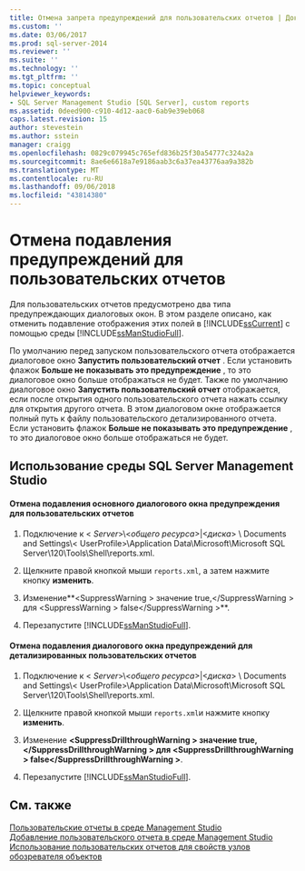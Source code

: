 ```yaml
---
title: Отмена запрета предупреждений для пользовательских отчетов | Документация Майкрософт
ms.custom: ''
ms.date: 03/06/2017
ms.prod: sql-server-2014
ms.reviewer: ''
ms.suite: ''
ms.technology: ''
ms.tgt_pltfrm: ''
ms.topic: conceptual
helpviewer_keywords:
- SQL Server Management Studio [SQL Server], custom reports
ms.assetid: 0deed900-c910-4d12-aac0-6ab9e39eb068
caps.latest.revision: 15
author: stevestein
ms.author: sstein
manager: craigg
ms.openlocfilehash: 0829c079945c765efd836b25f30a54777c324a2a
ms.sourcegitcommit: 8ae6e6618a7e9186aab3c6a37ea43776aa9a382b
ms.translationtype: MT
ms.contentlocale: ru-RU
ms.lasthandoff: 09/06/2018
ms.locfileid: "43814380"
---
```

# <a name="unsuppress-run-custom-report-warnings"></a>Отмена подавления предупреждений для пользовательских отчетов
  Для пользовательских отчетов предусмотрено два типа предупреждающих диалоговых окон. В этом разделе описано, как отменить подавление отображения этих полей в [!INCLUDE[ssCurrent](../../includes/sscurrent-md.md)] с помощью среды [!INCLUDE[ssManStudioFull](../../includes/ssmanstudiofull-md.md)].  
  
 По умолчанию перед запуском пользовательского отчета отображается диалоговое окно **Запустить пользовательский отчет** . Если установить флажок **Больше не показывать это предупреждение** , то это диалоговое окно больше отображаться не будет. Также по умолчанию диалоговое окно **Запустить пользовательский отчет** отображается, если после открытия одного пользовательского отчета нажать ссылку для открытия другого отчета. В этом диалоговом окне отображается полный путь к файлу пользовательского детализированного отчета. Если установить флажок **Больше не показывать это предупреждение** , то это диалоговое окно больше отображаться не будет.  
  
##  <a name="SSMSProcedure"></a> Использование среды SQL Server Management Studio  
  
#### <a name="to-unsuppress-the-main-custom-report-warning-dialog-box"></a>Отмена подавления основного диалогового окна предупреждения для пользовательских отчетов  
  
1.  Подключение к \< *Server*>\\<*общего ресурса*>|\<*диска*> \ Documents and Settings\\< UserProfile\>\Application Data\Microsoft\Microsoft SQL Server\120\Tools\Shell\reports.xml.  
  
2.  Щелкните правой кнопкой мыши `reports.xml`, а затем нажмите кнопку **изменить**.  
  
3.  Изменение**\<SuppressWarning > значение true,\</SuppressWarning > для \<SuppressWarning > false\</SuppressWarning >**.  
  
4.  Перезапустите [!INCLUDE[ssManStudioFull](../../includes/ssmanstudiofull-md.md)].  
  
#### <a name="to-unsuppress-the-drill-through-custom-report-warning-dialog-box"></a>Отмена подавления диалогового окна предупреждений для детализированных пользовательских отчетов  
  
1.  Подключение к \< *Server*>\\<*общего ресурса*>|\<*диска*> \ Documents and Settings\\< UserProfile\>\Application Data\Microsoft\Microsoft SQL Server\120\Tools\Shell\reports.xml.  
  
2.  Щелкните правой кнопкой мыши `reports.xml`и нажмите кнопку **изменить**.  
  
3.  Изменение  **\<SuppressDrillthroughWarning > значение true,\</SuppressDrillthroughWarning > для \<SuppressDrillthroughWarning > false\</SuppressDrillthroughWarning >**.  
  
4.  Перезапустите [!INCLUDE[ssManStudioFull](../../includes/ssmanstudiofull-md.md)].  
  
## <a name="see-also"></a>См. также  
 [Пользовательские отчеты в среде Management Studio](custom-reports-in-management-studio.md)   
 [Добавление пользовательского отчета в среде Management Studio](add-a-custom-report-to-management-studio.md)   
 [Использование пользовательских отчетов для свойств узлов обозревателя объектов](use-custom-reports-with-object-explorer-node-properties.md)  
  
  
